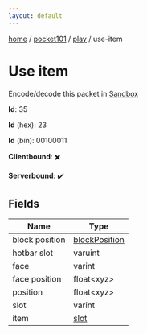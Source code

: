 ```yaml
---
layout: default
---
```


[home](/)  /  [pocket101](/protocol/pocket101)  /  [play](/protocol/pocket101/play)  /  use-item

# Use item

Encode/decode this packet in [Sandbox](../../../sandbox/pocket101#play.use_item)

**Id**: 35

**Id** (hex): 23

**Id** (bin): 00100011

**Clientbound**: ✖️

**Serverbound**: ✔️

## Fields

Name | Type
---|---
block position | [blockPosition](/protocol/pocket101/types/block-position)
hotbar slot | varuint
face | varint
face position | float&lt;xyz&gt;
position | float&lt;xyz&gt;
slot | varint
item | [slot](/protocol/pocket101/types/slot)
